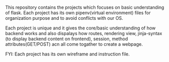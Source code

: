 This repository contains the projects which focuses on basic understanding of flask.
Each project has its own pipenv(virtual environment) files for organization purpose and to avoid conflicts with our OS.

Each project is unique and it gives the core/basic understanding of how backend works and also dispalays how routes, rendering view, jinja-syntax (to display backend content on frontend), session, method attributes(GET/POST) acn all come togather to create a webpage. 

FYI: Each project has its own wireframe and instruction file.
